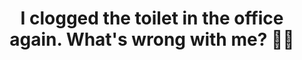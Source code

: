 ---
layout: post
title: "I clogged the toilet in the office again. What's wrong with me? 🤦‍♂️"
location: "California, USA"
---